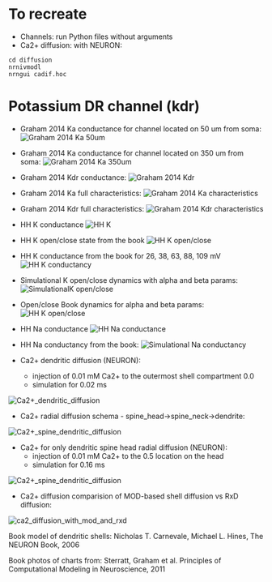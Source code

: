 # To recreate
* Channels: run Python files without arguments
* Ca2+ diffusion: with NEURON:
```
cd diffusion
nrnivmodl
nrngui cadif.hoc
```

# Potassium DR channel (kdr)

* Graham 2014 Ka conductance for channel located on 50 um from soma:
![Graham 2014 Ka 50um](images/simulation/graham_ka_conductance_50um.png)

* Graham 2014 Ka conductance for channel located on 350 um from soma:
![Graham 2014 Ka 350um](images/simulation/graham_ka_conductance_350um.png)

* Graham 2014 Kdr conductance:
![Graham 2014 Kdr](images/simulation/graham_kdr_conductance.png)

* Graham 2014 Ka full characteristics:
![Graham 2014 Ka characteristics](images/simulation/graham_ka_characteristics.png)

* Graham 2014 Kdr full characteristics:
![Graham 2014 Kdr characteristics](images/simulation/graham_kdr_characteristics.png)

* HH K conductance
![HH K](images/simulation/hh_k_conductance.png)

* HH K open/close state from the book
![HH K open/close](images/book/kdrl_open.jpg)

* HH K conductance from the book for 26, 38, 63, 88, 109 mV
![HH K conductancy](images/book/kdr_conductancy.jpg)

* Simulational K open/close dynamics with alpha and beta params:
![SimulationalK open/close](images/simulation/kdr_open_close_sim.png)

* Open/close Book dynamics for alpha and beta params:
![HH K open/close](images/book/open_close_alpha_beta.jpg)

* HH Na conductance
![HH Na conductance](images/simulation/hh_na_conductance.png)

* HH Na conductancy from the book:
![Simulational Na conductancy](images/book/na_condictancy.jpg)

* Ca2+ dendritic diffusion (NEURON):
  * injection of 0.01 mM Ca2+ to the outermost shell compartment 0.0
  * simulation for 0.02 ms
  
![Ca2+_dendritic_diffusion](images/simulation/ca2_diffusion_with_xaxis.png)

* Ca2+ radial diffusion schema - spine_head->spine_neck->dendrite:

![Ca2+_spine_dendritic_diffusion](images/simulation/ca2+_radial_diffusion.png)

* Ca2+ for only dendritic spine head radial diffusion (NEURON):
  * injection of 0.01 mM Ca2+ to the 0.5 location on the head
  * simulation for 0.16 ms
  
![Ca2+_spine_dendritic_diffusion](images/simulation/ca2_radial_head_dif.gif)

* Ca2+ diffusion comparision of MOD-based shell diffusion vs RxD diffusion:

![ca2_diffusion_with_mod_and_rxd](images/simulation/ca2_diffusion_with_mod_and_rxd.png)

Book model of dendritic shells: Nicholas T. Carnevale, Michael L. Hines, The NEURON Book, 2006

Book photos of charts from: Sterratt, Graham et al. Principles of Computational Modeling in Neuroscience, 2011

